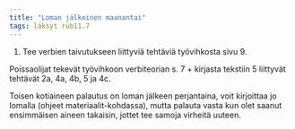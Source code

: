 ```yaml
---
title: "Loman jälkeinen maanantai"
tags: läksyt rub11.7
---
```


1. Tee verbien taivutukseen liittyviä tehtäviä työvihkosta sivu 9.

Poissaolijat tekevät työvihkoon verbiteorian s. 7 + kirjasta tekstiin 5 liittyvät tehtävät 2a, 4a, 4b, 5 ja 4c.

Toisen kotiaineen palautus on loman jälkeen perjantaina, voit kirjoittaa jo lomalla (ohjeet materiaalit-kohdassa), mutta palauta vasta kun olet saanut ensimmäisen aineen takaisin, jottet tee samoja virheitä uuteen.